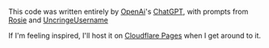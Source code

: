 This code was written entirely by <a href="https://openai.com">OpenAi</a>'s <a href="https://chatgpt.com/">ChatGPT</a>, with prompts from <a href="https://github.com/OWelton-Rosie>@OWelton">Rosie</a> and <a href="https://github.com/UncringeUsername">UncringeUsername</a>
<br>
<p>If I'm feeling inspired, I'll host it on <a href="https://pages.cloudflare.com/">Cloudflare Pages</a> when I get around to it.</p>
